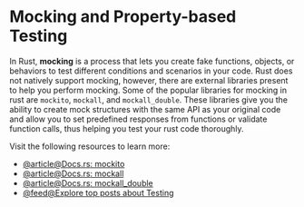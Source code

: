 # Mocking and Property-based Testing

In Rust, **mocking** is a process that lets you create fake functions, objects, or behaviors to test different conditions and scenarios in your code. Rust does not natively support mocking, however, there are external libraries present to help you perform mocking. Some of the popular libraries for mocking in rust are `mockito`, `mockall`, and `mockall_double`. These libraries give you the ability to create mock structures with the same API as your original code and allow you to set predefined responses from functions or validate function calls, thus helping you test your rust code thoroughly.

Visit the following resources to learn more:

- [@article@Docs.rs: mockito](https://docs.rs/mockito/latest/mockito/)
- [@article@Docs.rs: mockall](https://docs.rs/mockall/latest/mockall/)
- [@article@Docs.rs: mockall\_double](https://docs.rs/mockall_double/latest/mockall_double/)
- [@feed@Explore top posts about Testing](https://app.daily.dev/tags/testing?ref=roadmapsh)
